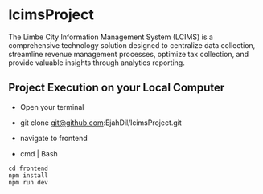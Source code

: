 # lcimsProject
The Limbe City Information Management System (LCIMS) is a comprehensive technology solution designed to centralize data collection, streamline revenue management processes, optimize tax collection, and provide valuable insights through analytics reporting.

## Project Execution on your Local Computer

- Open your terminal 
- git clone git@github.com:EjahDil/lcimsProject.git
- navigate to frontend

- cmd | Bash
```
cd frontend 
npm install
npm run dev 
